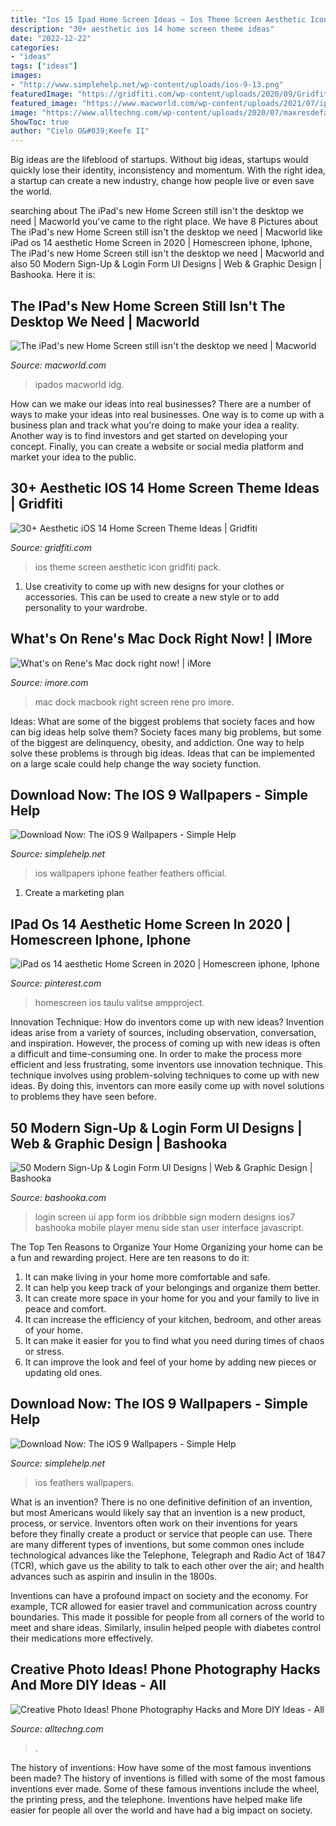 ```yaml
---
title: "Ios 15 Ipad Home Screen Ideas ~ Ios Theme Screen Aesthetic Icon Gridfiti Pack"
description: "30+ aesthetic ios 14 home screen theme ideas"
date: "2022-12-22"
categories:
- "ideas"
tags: ["ideas"]
images:
- "http://www.simplehelp.net/wp-content/uploads/ios-9-13.png"
featuredImage: "https://gridfiti.com/wp-content/uploads/2020/09/Gridfiti_BlogPost_iOS14HomeScreenIdeas_Neon.jpg"
featured_image: "https://www.macworld.com/wp-content/uploads/2021/07/ipados-15-home-screen-2.jpg?quality=50&amp;strip=all&amp;w=1024"
image: "https://www.alltechng.com/wp-content/uploads/2020/07/maxresdefault-291.jpg"
ShowToc: true
author: "Cielo O&#039;Keefe II"
---
```



Big ideas are the lifeblood of startups. Without big ideas, startups would quickly lose their identity, inconsistency and momentum. With the right idea, a startup can create a new industry, change how people live or even save the world.

	

		
searching about The iPad&#039;s new Home Screen still isn&#039;t the desktop we need | Macworld you've came to the right place. We have 8 Pictures about The iPad&#039;s new Home Screen still isn&#039;t the desktop we need | Macworld like iPad os 14 aesthetic Home Screen in 2020 | Homescreen iphone, Iphone, The iPad&#039;s new Home Screen still isn&#039;t the desktop we need | Macworld and also 50 Modern Sign-Up &amp; Login Form UI Designs | Web &amp; Graphic Design | Bashooka. Here it is:
		
    
## The IPad&#039;s New Home Screen Still Isn&#039;t The Desktop We Need | Macworld

<img loading=lazy src="https://www.macworld.com/wp-content/uploads/2021/07/ipados-15-home-screen-2.jpg?quality=50&amp;strip=all&amp;w=1024" onerror="this.onerror=null;this.src='https://tse2.mm.bing.net/th?id=OIP.-pAMiHCDUqKgHPdlnkskOgHaF7&amp;pid=15.1';" alt="The iPad&#039;s new Home Screen still isn&#039;t the desktop we need | Macworld">

_Source: macworld.com_

>ipados macworld idg. 

	

How can we make our ideas into real businesses?
There are a number of ways to make your ideas into real businesses. One way is to come up with a business plan and track what you're doing to make your idea a reality. Another way is to find investors and get started on developing your concept. Finally, you can create a website or social media platform and market your idea to the public.

    
## 30+ Aesthetic IOS 14 Home Screen Theme Ideas | Gridfiti

<img loading=lazy src="https://gridfiti.com/wp-content/uploads/2020/09/Gridfiti_BlogPost_iOS14HomeScreenIdeas_Neon.jpg" onerror="this.onerror=null;this.src='https://tse1.mm.bing.net/th?id=OIP.Y0ZCmqCPFrXCqr79nu-opgHaEK&amp;pid=15.1';" alt="30+ Aesthetic iOS 14 Home Screen Theme Ideas | Gridfiti">

_Source: gridfiti.com_

>ios theme screen aesthetic icon gridfiti pack. 

	

1. Use creativity to come up with new designs for your clothes or accessories. This can be used to create a new style or to add personality to your wardrobe.

    
## What&#039;s On Rene&#039;s Mac Dock Right Now! | IMore

<img loading=lazy src="https://www.imore.com/sites/imore.com/files/styles/large/public/field/image/2014/03/retina_macbook_pro_rene_dock_screen.jpg?itok=H-M3YjPb" onerror="this.onerror=null;this.src='https://tse4.mm.bing.net/th?id=OIP.hwxFzc_GDHig1PU__dglPQHaEo&amp;pid=15.1';" alt="What&#039;s on Rene&#039;s Mac dock right now! | iMore">

_Source: imore.com_

>mac dock macbook right screen rene pro imore. 

	

Ideas: What are some of the biggest problems that society faces and how can big ideas help solve them?
Society faces many big problems, but some of the biggest are delinquency, obesity, and addiction. One way to help solve these problems is through big ideas. Ideas that can be implemented on a large scale could help change the way society function.

    
## Download Now: The IOS 9 Wallpapers - Simple Help

<img loading=lazy src="http://www.simplehelp.net/wp-content/uploads/ios-9-13.png" onerror="this.onerror=null;this.src='https://tse2.mm.bing.net/th?id=OIP.9p1Bw6Ybb7W15rg0ViEyogHaNK&amp;pid=15.1';" alt="Download Now: The iOS 9 Wallpapers - Simple Help">

_Source: simplehelp.net_

>ios wallpapers iphone feather feathers official. 

	

1. Create a marketing plan 

    
## IPad Os 14 Aesthetic Home Screen In 2020 | Homescreen Iphone, Iphone

<img loading=lazy src="https://i.pinimg.com/736x/f1/1a/27/f11a272458344ef5989751fbe2116a3b.jpg" onerror="this.onerror=null;this.src='https://tse2.mm.bing.net/th?id=OIP.M4R8Wi7x1uWdKjo8TKIxywHaFL&amp;pid=15.1';" alt="iPad os 14 aesthetic Home Screen in 2020 | Homescreen iphone, Iphone">

_Source: pinterest.com_

>homescreen ios taulu valitse ampproject. 

	

Innovation Technique: How do inventors come up with new ideas?
Invention ideas arise from a variety of sources, including observation, conversation, and inspiration. However, the process of coming up with new ideas is often a difficult and time-consuming one. In order to make the process more efficient and less frustrating, some inventors use innovation technique. This technique involves using problem-solving techniques to come up with new ideas. By doing this, inventors can more easily come up with novel solutions to problems they have seen before.

    
## 50 Modern Sign-Up &amp; Login Form UI Designs | Web &amp; Graphic Design | Bashooka

<img loading=lazy src="http://bashooka.com/wp-content/uploads/2015/10/login-form-ui-designs-29.jpg" onerror="this.onerror=null;this.src='https://tse1.mm.bing.net/th?id=OIP.ZpepQ-Bc548osW_iY13bkQHaFj&amp;pid=15.1';" alt="50 Modern Sign-Up &amp; Login Form UI Designs | Web &amp; Graphic Design | Bashooka">

_Source: bashooka.com_

>login screen ui app form ios dribbble sign modern designs ios7 bashooka mobile player menu side stan user interface javascript. 

	

The Top Ten Reasons to Organize Your Home
Organizing your home can be a fun and rewarding project. Here are ten reasons to do it: 
1. It can make living in your home more comfortable and safe.
2. It can help you keep track of your belongings and organize them better. 
3. It can create more space in your home for you and your family to live in peace and comfort. 
4. It can increase the efficiency of your kitchen, bedroom, and other areas of your home. 
5. It can make it easier for you to find what you need during times of chaos or stress. 
6. It can improve the look and feel of your home by adding new pieces or updating old ones. 

    
## Download Now: The IOS 9 Wallpapers - Simple Help

<img loading=lazy src="https://www.simplehelp.net/wp-content/uploads/ios-9-12.png" onerror="this.onerror=null;this.src='https://tse2.mm.bing.net/th?id=OIP.G65oo4PoXuZW97WWu6NGtgHaNK&amp;pid=15.1';" alt="Download Now: The iOS 9 Wallpapers - Simple Help">

_Source: simplehelp.net_

>ios feathers wallpapers. 

	

What is an invention?
There is no one definitive definition of an invention, but most Americans would likely say that an invention is a new product, process, or service.  Inventors often work on their inventions for years before they finally create a product or service that people can use. 
There are many different types of inventions, but some common ones include technological advances like the Telephone, Telegraph and Radio Act of 1847 (TCR), which gave us the ability to talk to each other over the air; and health advances such as aspirin and insulin in the 1800s. 

Inventions can have a profound impact on society and the economy. For example, TCR allowed for easier travel and communication across country boundaries. This made it possible for people from all corners of the world to meet and share ideas. Similarly, insulin helped people with diabetes control their medications more effectively.

    
## Creative Photo Ideas! Phone Photography Hacks And More DIY Ideas - All

<img loading=lazy src="https://www.alltechng.com/wp-content/uploads/2020/07/maxresdefault-291.jpg" onerror="this.onerror=null;this.src='https://tse4.mm.bing.net/th?id=OIP.G0V93r9Fb_nEiin0MIh2jAHaEK&amp;pid=15.1';" alt="Creative Photo Ideas! Phone Photography Hacks and More DIY Ideas - All">

_Source: alltechng.com_

>. 

	

The history of inventions: How have some of the most famous inventions been made?
The history of inventions is filled with some of the most famous inventions ever made. Some of these famous inventions include the wheel, the printing press, and the telephone. Inventions have helped make life easier for people all over the world and have had a big impact on society.

